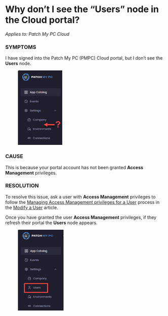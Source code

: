 # Why don’t I see the “Users” node in the Cloud portal?

_Applies to: Patch My PC Cloud_

### SYMPTOMS

I have signed into the Patch My PC (PMPC) Cloud portal, but I don’t see the **Users** node.

<figure><img src="../../../_images/gitbook/image%20%281422%29.png" alt="No “Users” menu"><figcaption></figcaption></figure>

### CAUSE

This is because your portal account has not been granted **Access Management** privileges.

### RESOLUTION

To resolve this issue, ask a user with **Access Management** privileges to follow the [Managing Access Management privileges for a User](../../cloud-administration/manage-cloud-users/modify-a-cloud-user.md#managing-access-management-privileges-for-a-user) process in the [Modify a User](../../cloud-administration/manage-cloud-users/modify-a-cloud-user.md) article.

Once you have granted the user **Access Management** privileges, if they refresh their portal the **Users** node appears.

<figure><img src="../../../_images/gitbook/image%20%281423%29.png" alt="“Users” menu now visible"><figcaption></figcaption></figure>
